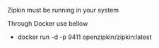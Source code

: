 Zipkin must be running in your system

Through Docker use bellow 
- docker run -d -p 9411 openzipkin/zipkin:latest
